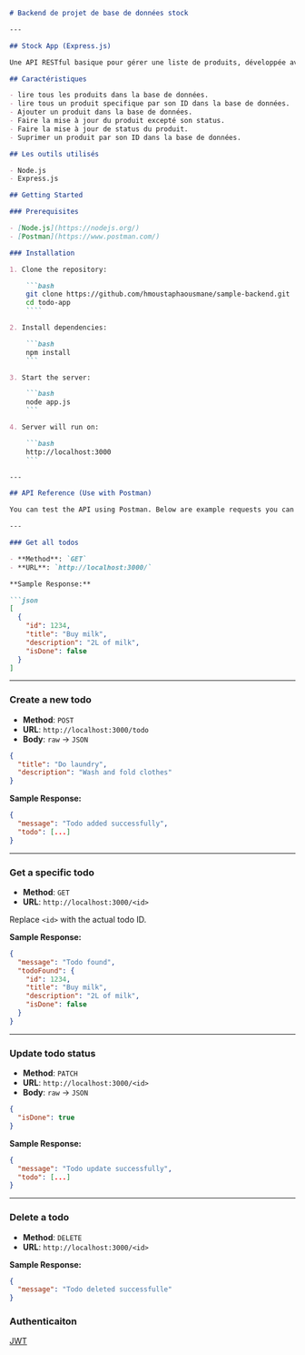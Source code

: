 ```markdown
# Backend de projet de base de données stock

---

## Stock App (Express.js)

Une API RESTful basique pour gérer une liste de produits, développée avec Node.js et Express.js. Cette API vous permet de créer, lire, mettre à jour et supprimer les produits qui sont la base de données Stock.

## Caractéristiques

- lire tous les produits dans la base de données.
- lire tous un produit specifique par son ID dans la base de données.
- Ajouter un produit dans la base de données.
- Faire la mise à jour du produit excepté son status.
- Faire la mise à jour de status du produit.
- Suprimer un produit par son ID dans la base de données.

## Les outils utilisés

- Node.js
- Express.js

## Getting Started

### Prerequisites

- [Node.js](https://nodejs.org/)
- [Postman](https://www.postman.com/)

### Installation

1. Clone the repository:

    ```bash
    git clone https://github.com/hmoustaphaousmane/sample-backend.git
    cd todo-app
    ````

2. Install dependencies:

    ```bash
    npm install
    ```

3. Start the server:

    ```bash
    node app.js
    ```

4. Server will run on:

    ```bash
    http://localhost:3000
    ```

---

## API Reference (Use with Postman)

You can test the API using Postman. Below are example requests you can recreate in Postman.

---

### Get all todos

- **Method**: `GET`
- **URL**: `http://localhost:3000/`

**Sample Response:**

```json
[
  {
    "id": 1234,
    "title": "Buy milk",
    "description": "2L of milk",
    "isDone": false
  }
]
```

---

### Create a new todo

- **Method**: `POST`
- **URL**: `http://localhost:3000/todo`
- **Body**: `raw` → `JSON`

```json
{
  "title": "Do laundry",
  "description": "Wash and fold clothes"
}
```

**Sample Response:**

```json
{
  "message": "Todo added successfully",
  "todo": [...]
}
```

---

### Get a specific todo

- **Method**: `GET`
- **URL**: `http://localhost:3000/<id>`

Replace `<id>` with the actual todo ID.

**Sample Response:**

```json
{
  "message": "Todo found",
  "todoFound": {
    "id": 1234,
    "title": "Buy milk",
    "description": "2L of milk",
    "isDone": false
  }
}
```

---

### Update todo status

- **Method**: `PATCH`
- **URL**: `http://localhost:3000/<id>`
- **Body**: `raw` → `JSON`

```json
{
  "isDone": true
}
```

**Sample Response:**

```json
{
  "message": "Todo update successfully",
  "todo": [...]
}
```

---

### Delete a todo

- **Method**: `DELETE`
- **URL**: `http://localhost:3000/<id>`

**Sample Response:**

```json
{
  "message": "Todo deleted successfulle"
}
```

### Authenticaiton

[JWT](https://jwt.io)
```
